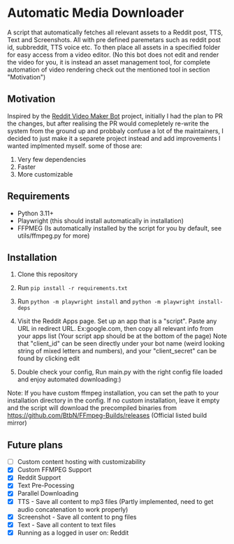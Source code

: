 # Automatic Media Downloader

A script that automatically fetches all relevant assets to a Reddit post, TTS, Text and Screenshots. All with pre defined paremetars such as reddit post id, subbreddit, TTS voice etc. To then place all assets in a specified folder for easy access from a video editor. (No this bot does not edit and render the video for you, it is instead an asset management tool, for complete automation of video rendering check out the mentioned tool in section "Motivation")

## Motivation

Inspired by the [Reddit Video Maker Bot](https://github.com/elebumm/RedditVideoMakerBot) project, initially I had the plan to PR the changes, but after realising the PR would comepletely re-write the system from the ground up and probbaly confuse a lot of the maintainers, I decided to just make it a separete project instead and add improvements I wanted implmented myself. some of those are:

1. Very few dependencies
2. Faster
3. More customizable

## Requirements

- Python 3.11+
- Playwright (this should install automatically in installation)
- FFPMEG (Is automatically installed by the script for you by default, see utils/ffmpeg.py for more)

## Installation

1. Clone this repository
2. Run `pip install -r requirements.txt`

3. Run `python -m playwright install` and `python -m playwright install-deps`

4. Visit the Reddit Apps page. Set up an app that is a "script". Paste any URL in redirect URL. Ex:google.com, then copy all relevant info from your apps list (Your script app should be at the bottom of the page) Note that "client_id" can be seen directly under your bot name (weird looking string of mixed letters and numbers), and your "client_secret" can be found by clicking edit

5. Double check your config, Run main.py with the right config file loaded and enjoy automated downloading:)

Note: If you have custom ffmpeg installation, you can set the path to your installation directory in the config. If no custom installation, leave it empty and the script will download the precompiled binaries from https://github.com/BtbN/FFmpeg-Builds/releases (Official listed build mirror)

## Future plans

- [ ] Custom content hosting with customizability
- [x] Custom FFMPEG Support
- [x] Reddit Support
- [x] Text Pre-Pocessing 
- [x] Parallel Downloading
- [x] TTS - Save all content to mp3 files (Partly implemented, need to get audio concatenation to work properly)
- [x] Screenshot - Save all content to png files
- [x] Text - Save all content to text files
- [x] Running as a logged in user on: Reddit